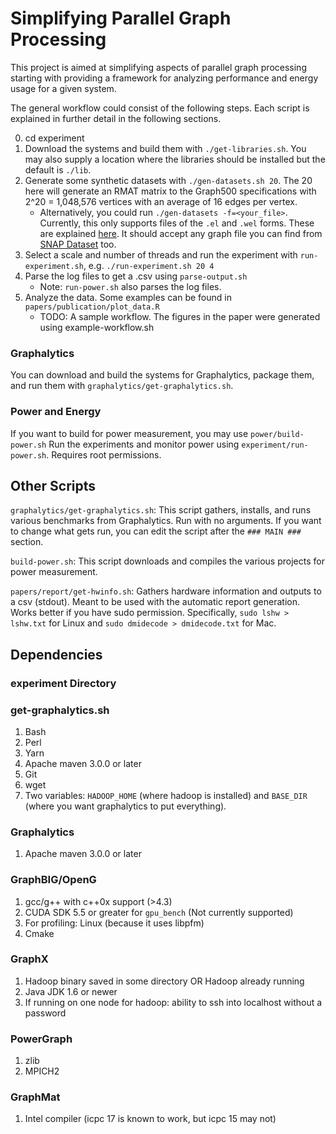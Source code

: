 # Simplifying Parallel Graph Processing

This project is aimed at simplifying aspects of parallel graph processing starting with providing a framework for analyzing performance and energy usage for a given system.

The general workflow could consist of the following steps. Each script is explained in further detail in the following sections.

0. cd experiment
1. Download the systems and build them with `./get-libraries.sh`. You may also supply a location where the libraries should be installed but the default is `./lib`.
2. Generate some synthetic datasets with `./gen-datasets.sh 20`. The 20 here will generate an RMAT matrix to the Graph500 specifications with 2^20 = 1,048,576 vertices with an average of 16 edges per vertex.
	* Alternatively, you could run `./gen-datasets -f=<your_file>`. Currently, this only supports files of the `.el` and `.wel` forms. These are explained [here](https://gist.github.com/sampollard/f9169c4eb04669390a834884682c080d). It should accept any graph file you can find from [SNAP Dataset](https://snap.stanford.edu/data/index.html) too.
3. Select a scale and number of threads and run the experiment with `run-experiment.sh`, e.g. `./run-experiment.sh 20 4`
4. Parse the log files to get a .csv using `parse-output.sh`
	* Note: `run-power.sh` also parses the log files.
5. Analyze the data. Some examples can be found in `papers/publication/plot_data.R`
	* TODO: A sample workflow. The figures in the paper were generated using example-workflow.sh

### Graphalytics
You can download and build the systems for Graphalytics, package them, and run them with `graphalytics/get-graphalytics.sh`.

### Power and Energy
If you want to build for power measurement, you may use `power/build-power.sh`
Run the experiments and monitor power using `experiment/run-power.sh`. Requires root permissions.

## Other Scripts
`graphalytics/get-graphalytics.sh`: This script gathers, installs, and runs various
	benchmarks from Graphalytics. Run with no arguments. If you want to change
	what gets run, you can edit the script after the `### MAIN ###` section.

`build-power.sh`:  This script downloads and compiles the various projects for power measurement.

`papers/report/get-hwinfo.sh`: Gathers hardware information and outputs to a csv (stdout). Meant
	to be used with the automatic report generation. Works better if you have sudo permission.
	Specifically, `sudo lshw > lshw.txt` for Linux and `sudo dmidecode > dmidecode.txt` for Mac.

## Dependencies
### experiment Directory
### get-graphalytics.sh
1. Bash
2. Perl
3. Yarn
4. Apache maven 3.0.0 or later
5. Git
6. wget
7. Two variables: `HADOOP_HOME` (where hadoop is installed) and `BASE_DIR` (where you want graphalytics to put everything).

### Graphalytics
1. Apache maven 3.0.0 or later

### GraphBIG/OpenG
1. gcc/g++ with c++0x support (>4.3)
2. CUDA SDK 5.5 or greater for `gpu_bench` (Not currently supported)
3. For profiling: Linux (because it uses libpfm) 
4. Cmake

### GraphX
1. Hadoop binary saved in some directory OR Hadoop already running
2. Java JDK 1.6 or newer
3. If running on one node for hadoop: ability to ssh into localhost without a password

### PowerGraph
1. zlib
2. MPICH2

### GraphMat
1. Intel compiler (icpc 17 is known to work, but icpc 15 may not)

